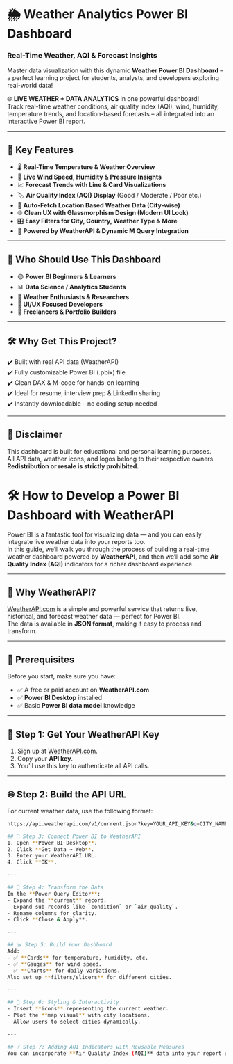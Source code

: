 # 🌦️ Weather Analytics Power BI Dashboard  
### Real-Time Weather, AQI & Forecast Insights  

Master data visualization with this dynamic **Weather Power BI Dashboard** – a perfect learning project for students, analysts, and developers exploring real-world data!  

🌐 **LIVE WEATHER + DATA ANALYTICS** in one powerful dashboard!  
Track real-time weather conditions, air quality index (AQI), wind, humidity, temperature trends, and location-based forecasts – all integrated into an interactive Power BI report.  

---

## 🚀 Key Features  
- 🌡️ **Real-Time Temperature & Weather Overview**  
- 💨 **Live Wind Speed, Humidity & Pressure Insights**  
- 📈 **Forecast Trends with Line & Card Visualizations**  
- 🏷️ **Air Quality Index (AQI) Display** (Good / Moderate / Poor etc.)  
- 📍 **Auto-Fetch Location Based Weather Data (City-wise)**  
- 🌐 **Clean UX with Glassmorphism Design (Modern UI Look)**  
- 🎛️ **Easy Filters for City, Country, Weather Type & More**  
- 🔌 **Powered by WeatherAPI & Dynamic M Query Integration**  

---

## 👥 Who Should Use This Dashboard  
- 🟡 **Power BI Beginners & Learners**  
- 📊 **Data Science / Analytics Students**  
- 📌 **Weather Enthusiasts & Researchers**  
- 🎨 **UI/UX Focused Developers**  
- 💼 **Freelancers & Portfolio Builders**  

---

## 🛠️ Why Get This Project?  
✔️ Built with real API data (WeatherAPI)  
✔️ Fully customizable Power BI (.pbix) file  
✔️ Clean DAX & M-code for hands-on learning  
✔️ Ideal for resume, interview prep & LinkedIn sharing  
✔️ Instantly downloadable – no coding setup needed  

---

## 📢 Disclaimer  
This dashboard is built for educational and personal learning purposes.  
All API data, weather icons, and logos belong to their respective owners.  
**Redistribution or resale is strictly prohibited.**  

# 🛠️ How to Develop a Power BI Dashboard with WeatherAPI

Power BI is a fantastic tool for visualizing data — and you can easily integrate live weather data into your reports too.  
In this guide, we’ll walk you through the process of building a real-time weather dashboard powered by **WeatherAPI**, and then we’ll add some **Air Quality Index (AQI)** indicators for a richer dashboard experience.

---

## 🎯 Why WeatherAPI?

[WeatherAPI.com](https://www.weatherapi.com/) is a simple and powerful service that returns live, historical, and forecast weather data — perfect for Power BI.  
The data is available in **JSON format**, making it easy to process and transform.

---

## 🧰 Prerequisites

Before you start, make sure you have:  

- ✅ A free or paid account on **WeatherAPI.com**  
- ✅ **Power BI Desktop** installed  
- ✅ Basic **Power BI data model** knowledge  

---

## 🔑 Step 1: Get Your WeatherAPI Key

1. Sign up at [WeatherAPI.com](https://www.weatherapi.com/).  
2. Copy your **API key**.  
3. You’ll use this key to authenticate all API calls.  

---

## 🌐 Step 2: Build the API URL

For current weather data, use the following format:

```bash
https://api.weatherapi.com/v1/current.json?key=YOUR_API_KEY&q=CITY_NAME

## 🧠 Step 3: Connect Power BI to WeatherAPI
1. Open **Power BI Desktop**.  
2. Click **Get Data → Web**.  
3. Enter your WeatherAPI URL.  
4. Click **OK**.

---

## 🧹 Step 4: Transform the Data
In the **Power Query Editor**:
- Expand the **current** record.  
- Expand sub-records like `condition` or `air_quality`.  
- Rename columns for clarity.  
- Click **Close & Apply**.

---

## 📊 Step 5: Build Your Dashboard
Add:
- ✅ **Cards** for temperature, humidity, etc.  
- ✅ **Gauges** for wind speed.  
- ✅ **Charts** for daily variations.  
Also set up **filters/slicers** for different cities.

---

## 🎨 Step 6: Styling & Interactivity
- Insert **icons** representing the current weather.  
- Plot the **map visual** with city locations.  
- Allow users to select cities dynamically.

---

## ⚡ Step 7: Adding AQI Indicators with Reusable Measures
You can incorporate **Air Quality Index (AQI)** data into your report using the `current.air_quality` section of the WeatherAPI response (create measures/columns to categorize and visualize AQI).


